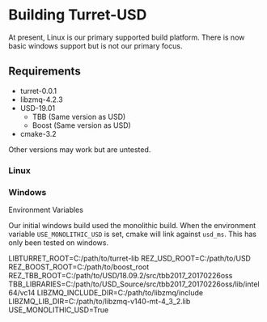 # Building Turret-USD
At present, Linux is our primary supported build platform. There is now basic windows support but is not our primary focus.

## Requirements
 * turret-0.0.1
 * libzmq-4.2.3
 * USD-19.01
   * TBB (Same version as USD)
   * Boost (Same version as USD)
 * cmake-3.2

Other versions may work but are untested.  

### Linux

### Windows

Environment Variables

Our initial windows build used the monolithic build. When the environment variable `USE_MONOLITHIC_USD` is set, cmake will link against `usd_ms`. This has only been tested on windows.

LIBTURRET\_ROOT=C:/path/to/turret-lib
REZ\_USD\_ROOT=C:/path/to/USD
REZ\_BOOST\_ROOT=C:/path/to/boost\_root
REZ\_TBB\_ROOT=C:/path/to/USD/18.09.2/src/tbb2017\_20170226oss
TBB\_LIBRARIES=C:/path/to/USD\_Source/src/tbb2017\_20170226oss/lib/intel64/vc14
LIBZMQ\_INCLUDE\_DIR=C:/path/to/libzmq/include
LIBZMQ\_LIB\_DIR=C:/path/to/libzmq-v140-mt-4\_3\_2.lib
USE\_MONOLITHIC\_USD=True